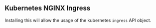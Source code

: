 ## Kubernetes NGINX Ingress

Installing this will allow the usage of the kubernetes `ingress` API object.